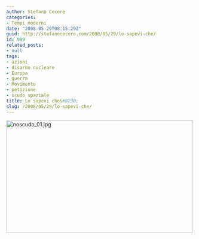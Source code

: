 ```yaml
---
author: Stefano Cecere
categories:
- Tempi moderni
date: "2008-05-29T08:15:29Z"
guid: http://stefanocecere.com/2008/05/29/lo-sapevi-che/
id: 989
related_posts:
- null
tags:
- azioni
- disarmo nucleare
- Europa
- guerra
- Movimento
- petizione
- scudo spaziale
title: Lo sapevi che&#8230;
slug: /2008/05/29/lo-sapevi-che/
---
```


[<img src='http://stefanocecere.com/wp-content/uploads/sites/3/2008/05/noscudo_01.jpg' alt='noscudo_01.jpg' width="500" height="300" />](http://stefanocecere.com/wp-content/uploads/sites/3/2008/05/noscudo_01.jpg "noscudo_01.jpg")